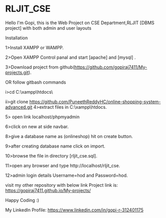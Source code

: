 # RLJIT_CSE

 Hello I'm Gopi, this is the  Web Project on CSE Department,RLJIT [DBMS project] with both admin and user layouts 
 
Installation

1>Install XAMPP or WAMPP.

2>Open XAMPP Control panal and start [apache] and [mysql] .

3>Download project from github(https://github.com/gopiraj7411/My-projects.git).

OR follow gitbash commands

i>cd C:\\xampp\htdocs\

ii>git clone https://github.com/PuneethReddyHC/online-shopping-system-advanced.git
4>extract files in C:\xampp\htdocs.

5> open link localhost/phpmyadmin

6>click on new at side navbar.

8>give a database name as (onlineshop) hit on create button.

9>after creating database name click on import.

10>browse the file in directory [rljit_cse.sql].

11>open any browser and type http://localhost/rljit_cse.

12>admin login details Username=hod and Password=hod.

visit my other repository with  below link
Project link is: https://gopiraj7411.github.io/My-projects/


Happy Coding :)
 
My LinkedIn Profile: https://www.linkedin.com/in/gopi-r-312401175

